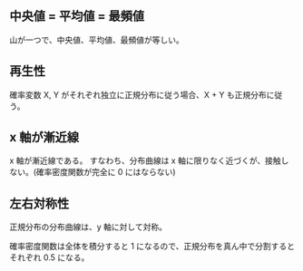 ## 中央値 = 平均値 = 最頻値

山が一つで、中央値、平均値、最頻値が等しい。

## 再生性

確率変数 X, Y がそれぞれ独立に正規分布に従う場合、X + Y も正規分布に従う。

## x 軸が漸近線

x 軸が漸近線である。
すなわち、分布曲線は x 軸に限りなく近づくが、接触しない。(確率密度関数が完全に 0 にはならない)

## 左右対称性

正規分布の分布曲線は、y 軸に対して対称。

確率密度関数は全体を積分すると 1 になるので、正規分布を真ん中で分割するとそれぞれ 0.5 になる。
